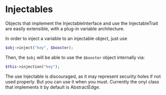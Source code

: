# Injectables

Objects that implement the InjectableInterface and use the InjectableTrait are easily extensible, with a plug-in variable architecture.

In order to inject a variable to an injectable object, just use

```php
$obj->inject("key", $booster);
```

Then, the ```$obj``` will be able to use the ```$booster``` object internally via:

```php
$this->injection("key");
```

The use Injectable is discouraged, as it may represent security holes if not used properly. But you can use it when you must. Currently the onyl class that implements it by default is AbstractEdge.

